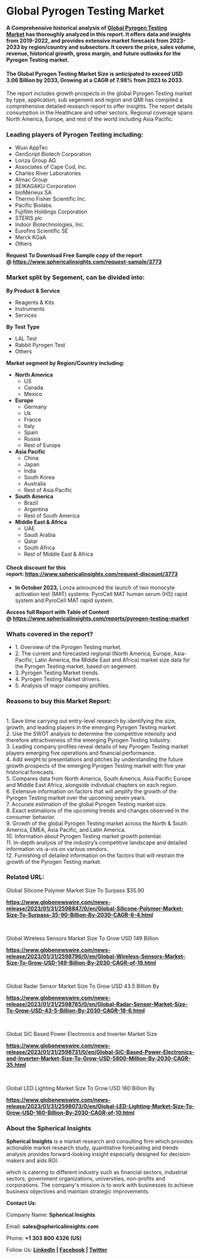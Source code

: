 <h1 class="news-post-title">Global Pyrogen Testing Market</h1>
<p><strong>A Comprehensive historical analysis of&nbsp;<a href="https://www.sphericalinsights.com/reports/pyrogen-testing-market" target="_blank" rel="noopener">Global Pyrogen Testing Market</a>&nbsp;has thoroughly analyzed in this report. It offers data and insights from 2019-2022, and provides extensive market forecasts from 2023-2033 by region/country and subsectors. It covers the price, sales volume, revenue, historical growth, gross margin, and future outlooks for the Pyrogen Testing market.</strong></p>
<h4><strong>The Global Pyrogen Testing Market Size is anticipated to exceed USD 3.06 Billion by 2033, Growing at a CAGR of 7.98% from 2023 to 2033.</strong></h4>
<p>The report includes growth prospects in the global Pyrogen Testing market by type, application, sub segement and region and QMI has compiled a comprehensive detailed research report to offer insights. The report details consumption in the Healthcare and other sectors. Regional coverage spans North America, Europe, and rest of the world including Asia Pacific.</p>
<h3><strong>Leading players of Pyrogen Testing including:</strong></h3>
<ul>
<li>Wuxi AppTec</li>
<li>GenScript Biotech Corporation</li>
<li>Lonza Group AG</li>
<li>Associates of Cape Cod, Inc.</li>
<li>Charles River Laboratories</li>
<li>Almac Group</li>
<li>SEIKAGAKU Corporation</li>
<li>bioM&eacute;rieux SA</li>
<li>Thermo Fisher Scientific Inc.</li>
<li>Pacific Biolabs</li>
<li>Fujifilm Holdings Corporation</li>
<li>STERIS plc</li>
<li>Indoor Biotechnologies, Inc.</li>
<li>Eurofins Scientific SE</li>
<li>Merck KGaA</li>
<li>Others</li>
</ul>
<p><strong>Request To Download Free Sample copy of the report @&nbsp;<a href="https://www.sphericalinsights.com/request-sample/3773">https://www.sphericalinsights.com/request-sample/3773</a></strong></p>
<h3><strong>Market split by Segement, can be divided into:</strong></h3>
<p><strong>By Product &amp; Service</strong></p>
<ul>
<li>Reagents &amp; Kits</li>
<li>Instruments</li>
<li>Services</li>
</ul>
<p><strong>By</strong>&nbsp;<strong>Test Type</strong></p>
<ul>
<li>LAL Test</li>
<li>Rabbit Pyrogen Test</li>
<li>Others</li>
</ul>
<p><strong>Market segment by Region/Country including:</strong></p>
<ul>
<li><strong>North America</strong>
<ul>
<li>US</li>
<li>Canada</li>
<li>Mexico</li>
</ul>
</li>
<li><strong>Europe</strong>
<ul>
<li>Germany</li>
<li>Uk</li>
<li>France</li>
<li>Italy</li>
<li>Spain</li>
<li>Russia</li>
<li>Rest of Europe</li>
</ul>
</li>
<li><strong>Asia Pacific</strong>
<ul>
<li>China</li>
<li>Japan</li>
<li>India</li>
<li>South Korea</li>
<li>Australia</li>
<li>Rest of Asia Pacific</li>
</ul>
</li>
<li><strong>South America</strong>
<ul>
<li>Brazil</li>
<li>Argentina</li>
<li>Rest of South America</li>
</ul>
</li>
<li><strong>Middle East &amp; Africa</strong>
<ul>
<li>UAE</li>
<li>Saudi Arabia</li>
<li>Qatar</li>
<li>South Africa</li>
<li>Rest of Middle East &amp; Africa</li>
</ul>
</li>
</ul>
<h4>Check discount for this report:&nbsp;<a href="https://www.sphericalinsights.com/request-discount/3773">https://www.sphericalinsights.com/request-discount/3773</a></h4>
<ul>
<li><strong>In October 2023,&nbsp;</strong>Lonza announced the launch of two monocyte activation test (MAT) systems: PyroCell MAT human serum (HS) rapid system and PyroCell MAT rapid system.</li>
</ul>
<p><strong>Access full Report with Table of Content @&nbsp;<a href="https://www.sphericalinsights.com/reports/pyrogen-testing-market">https://www.sphericalinsights.com/reports/pyrogen-testing-market</a>&nbsp;</strong></p>
<h3><strong>Whats covered in the report?</strong></h3>
<ul>
<li>1. Overview of the Pyrogen Testing market.</li>
<li>2. The current and forecasted regional (North America, Europe, Asia-Pacific, Latin America, the Middle East and Africa) market size data for the Pyrogen Testing market, based on segement.</li>
<li>3. Pyrogen Testing Market trends.</li>
<li>4. Pyrogen Testing Market drivers.</li>
<li>5. Analysis of major company profiles.</li>
</ul>
<h3><strong>Reasons to buy this Market Report:</strong></h3>
<p><br />1. Save time carrying out entry-level research by identifying the size, growth, and leading players in the emerging Pyrogen Testing market.<br />2. Use the SWOT analysis to determine the competitive intensity and therefore attractiveness of the emerging Pyrogen Testing Industry.<br />3. Leading company profiles reveal details of key Pyrogen Testing market players emerging five operations and financial performance.<br />4. Add weight to presentations and pitches by understanding the future growth prospects of the emerging Pyrogen Testing market with five year historical forecasts.<br />5. Compares data from North America, South America, Asia Pacific Europe and Middle East Africa, alongside individual chapters on each region.<br />6. Extensive information on factors that will amplify the growth of the Pyrogen Testing market over the upcoming seven years.<br />7. Accurate estimation of the global Pyrogen Testing market size.<br />8. Exact estimations of the upcoming trends and changes observed in the consumer behavior.<br />9. Growth of the global Pyrogen Testing market across the North &amp; South America, EMEA, Asia Pacific, and Latin America.<br />10. Information about Pyrogen Testing market growth potential.<br />11. In-depth analysis of the industry&rsquo;s competitive landscape and detailed information vis-a-vis on various vendors.<br />12. Furnishing of detailed information on the factors that will restrain the growth of the Pyrogen Testing market.</p>
<h3><strong>Related URL:</strong></h3>
<p>Global Silicone Polymer Market Size To Surpass $35.90</p>
<p><strong><a href="https://www.globenewswire.com/news-release/2023/01/31/2598847/0/en/Global-Silicone-Polymer-Market-Size-To-Surpass-35-90-Billion-By-2030-CAGR-6-4.html">https://www.globenewswire.com/news-release/2023/01/31/2598847/0/en/Global-Silicone-Polymer-Market-Size-To-Surpass-35-90-Billion-By-2030-CAGR-6-4.html</a>&nbsp;</strong></p>
<p>&nbsp;</p>
<p>Global Wireless Sensors Market Size To Grow USD 149 Billion</p>
<p><strong><a href="https://www.globenewswire.com/news-release/2023/01/31/2598796/0/en/Global-Wireless-Sensors-Market-Size-To-Grow-USD-149-Billion-By-2030-CAGR-of-19.html">https://www.globenewswire.com/news-release/2023/01/31/2598796/0/en/Global-Wireless-Sensors-Market-Size-To-Grow-USD-149-Billion-By-2030-CAGR-of-19.html</a>&nbsp;</strong></p>
<p>&nbsp;</p>
<p>Global Radar Sensor Market Size To Grow USD 43.5 Billion By</p>
<p><strong><a href="https://www.globenewswire.com/news-release/2023/01/31/2598765/0/en/Global-Radar-Sensor-Market-Size-To-Grow-USD-43-5-Billion-By-2030-CAGR-18-6.html">https://www.globenewswire.com/news-release/2023/01/31/2598765/0/en/Global-Radar-Sensor-Market-Size-To-Grow-USD-43-5-Billion-By-2030-CAGR-18-6.html</a>&nbsp;</strong></p>
<p>&nbsp;</p>
<p>Global SiC Based Power Electronics and Inverter Market Size</p>
<p><strong><a href="https://www.globenewswire.com/news-release/2023/01/31/2598731/0/en/Global-SiC-Based-Power-Electronics-and-Inverter-Market-Size-To-Grow-USD-5800-Million-By-2030-CAGR-35.html">https://www.globenewswire.com/news-release/2023/01/31/2598731/0/en/Global-SiC-Based-Power-Electronics-and-Inverter-Market-Size-To-Grow-USD-5800-Million-By-2030-CAGR-35.html</a>&nbsp;</strong></p>
<p>&nbsp;</p>
<p>Global LED Lighting Market Size To Grow USD 160 Billion By</p>
<p><strong><a href="https://www.globenewswire.com/news-release/2023/01/31/2598073/0/en/Global-LED-Lighting-Market-Size-To-Grow-USD-160-Billion-By-2030-CAGR-of-10.html">https://www.globenewswire.com/news-release/2023/01/31/2598073/0/en/Global-LED-Lighting-Market-Size-To-Grow-USD-160-Billion-By-2030-CAGR-of-10.html</a>&nbsp;</strong></p>
<h3><strong>About the Spherical Insights</strong></h3>
<p><strong>Spherical Insights</strong>&nbsp;is a market research and consulting firm which provides actionable market research study, quantitative forecasting and trends analysis provides forward-looking insight especially designed for decision makers and aids ROI.</p>
<p>which is catering to different industry such as financial sectors, industrial sectors, government organizations, universities, non-profits and corporations. The company's mission is to work with businesses to achieve business objectives and maintain strategic improvements.</p>
<p><strong>Contact Us:</strong></p>
<p>Company Name:&nbsp;<strong>Spherical Insights</strong></p>
<p>Email:&nbsp;<strong>sales@sphericalinsights.com</strong></p>
<p>Phone:&nbsp;<strong>+1 303 800 4326 (US)</strong></p>
<p>Follow Us:&nbsp;<strong><a href="https://www.linkedin.com/company/spherical-insight/"><u>LinkedIn</u></a>&nbsp;|&nbsp;<a href="https://www.facebook.com/sphericalinsights22"><u>Facebook</u></a>&nbsp;|&nbsp;<a href="https://twitter.com/SInsights_US"><u>Twitter</u></a></strong></p>
